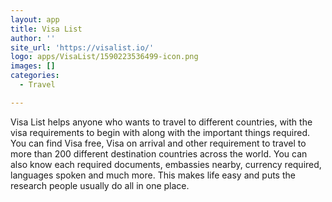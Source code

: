 ```yaml
---
layout: app
title: Visa List
author: ''
site_url: 'https://visalist.io/'
logo: apps/VisaList/1590223536499-icon.png
images: []
categories:
  - Travel

---
```

Visa List helps anyone who wants to travel to different countries, with the visa requirements to begin with along with the important things required. You can find Visa free, Visa on arrival and other requirement to travel to more than 200 different destination countries across the world. You can also know each required documents, embassies nearby, currency required, languages spoken and much more. This makes life easy and puts the research people usually do all in one place.
